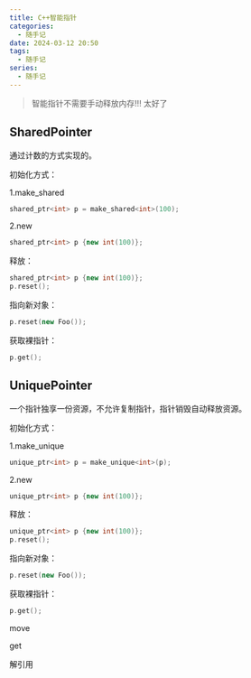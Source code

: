 ```yaml
---
title: C++智能指针
categories:
  - 随手记
date: 2024-03-12 20:50
tags:
  - 随手记
series:
  - 随手记
---
```

>智能指针不需要手动释放内存!!! 太好了

## SharedPointer

通过计数的方式实现的。

初始化方式：

1.make_shared

```C++
shared_ptr<int> p = make_shared<int>(100);
```

2.new

```C++
shared_ptr<int> p {new int(100)};
```

释放：

```C++
shared_ptr<int> p {new int(100)};
p.reset();
```

指向新对象：

```C++
p.reset(new Foo());
```

获取裸指针：

```C++
p.get();
```

## UniquePointer

一个指针独享一份资源，不允许复制指针，指针销毁自动释放资源。

初始化方式：

1.make_unique

```C++
unique_ptr<int> p = make_unique<int>(p);
```

2.new

```C++
unique_ptr<int> p {new int(100)};
```

释放：

```C++
unique_ptr<int> p {new int(100)};
p.reset();
```

指向新对象：

```C++
p.reset(new Foo());
```

获取裸指针：

```C++
p.get();
```


move 

get

解引用